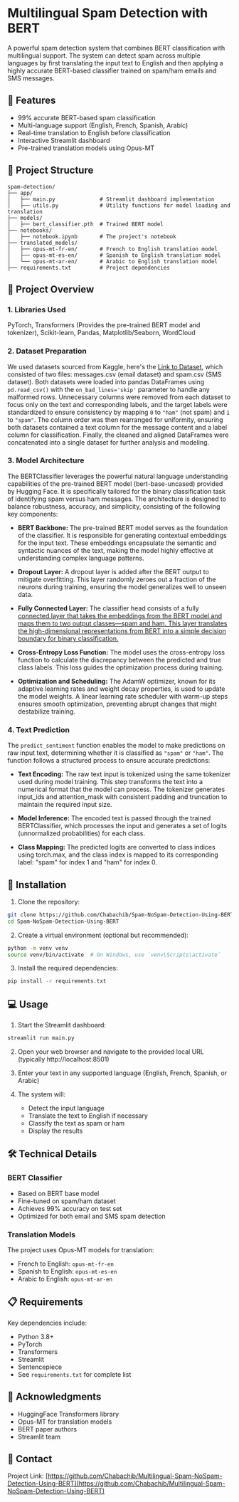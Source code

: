 # Multilingual Spam Detection with BERT

A powerful spam detection system that combines BERT classification with multilingual support. The system can detect spam across multiple languages by first translating the input text to English and then applying a highly accurate BERT-based classifier trained on spam/ham emails and SMS messages.

## 🎯 Features

- 99% accurate BERT-based spam classification
- Multi-language support (English, French, Spanish, Arabic)
- Real-time translation to English before classification
- Interactive Streamlit dashboard
- Pre-trained translation models using Opus-MT

## 📁 Project Structure

```
spam-detection/
├── app/
│   ├── main.py              # Streamlit dashboard implementation
│   ├── utils.py             # Utility functions for model loading and translation
├── models/
│   ├── bert_classifier.pth  # Trained BERT model
├── notebooks/
│   ├── notebook.ipynb       # The project's notebook
├── translated_models/
│   ├── opus-mt-fr-en/       # French to English translation model
│   ├── opus-mt-es-en/       # Spanish to English translation model
│   └── opus-mt-ar-en/       # Arabic to English translation model
├── requirements.txt         # Project dependencies
```

## 📖 Project Overview
### 1. Libraries Used
PyTorch, Transformers (Provides the pre-trained BERT model and tokenizer), Scikit-learn, Pandas, Matplotlib/Seaborn, WordCloud

### 2. Dataset Preparation
We used datasets sourced from Kaggle, here's the [Link to Dataset](https://kaggle.com/datasets/574375de5edc46f705ed8fbcd63d72430f601e22adee7fda2bc94a69ee7160b5), which consisted of two files: messages.csv (email dataset) and spam.csv (SMS dataset). 
Both datasets were loaded into pandas DataFrames using `pd.read_csv()` with the `on_bad_lines='skip'` parameter to handle any malformed rows. Unnecessary columns were removed from each dataset to focus only on the text and corresponding labels, and the target labels were standardized to ensure consistency by mapping `0` to `"ham"` (not spam) and `1` to `"spam"`. The column order was then rearranged for uniformity, ensuring both datasets contained a text column for the message content and a label column for classification. 
Finally, the cleaned and aligned DataFrames were concatenated into a single dataset for further analysis and modeling.

### 3. Model Architecture

The BERTClassifier leverages the powerful natural language understanding capabilities of the pre-trained BERT model (bert-base-uncased) provided by Hugging Face. It is specifically tailored for the binary classification task of identifying spam versus ham messages. The architecture is designed to balance robustness, accuracy, and simplicity, consisting of the following key components:

- **BERT Backbone:**
The pre-trained BERT model serves as the foundation of the classifier. It is responsible for generating contextual embeddings for the input text. These embeddings encapsulate the semantic and syntactic nuances of the text, making the model highly effective at understanding complex language patterns.

- **Dropout Layer:**
A dropout layer is added after the BERT output to mitigate overfitting. This layer randomly zeroes out a fraction of the neurons during training, ensuring the model generalizes well to unseen data.

- **Fully Connected Layer:**
The classifier head consists of a fully <ins>connected<ins> layer that takes the embeddings from the BERT model and maps them to two output classes—spam and ham. This layer translates the high-dimensional representations from BERT into a simple decision boundary for binary classification.

- **Cross-Entropy Loss Function:**
The model uses the cross-entropy loss function to calculate the discrepancy between the predicted and true class labels. This loss guides the optimization process during training.

- **Optimization and Scheduling:**
The AdamW optimizer, known for its adaptive learning rates and weight decay properties, is used to update the model weights. A linear learning rate scheduler with warm-up steps ensures smooth optimization, preventing abrupt changes that might destabilize training.

### 4. Text Prediction
The `predict_sentiment` function enables the model to make predictions on raw input text, determining whether it is classified as `"spam"` or `"ham"`. The function follows a structured process to ensure accurate predictions:

- **Text Encoding:** The raw text input is tokenized using the same tokenizer used during model training. This step transforms the text into a numerical format that the model can process. The tokenizer generates input_ids and attention_mask with consistent padding and truncation to maintain the required input size.

- **Model Inference:** The encoded text is passed through the trained BERTClassifier, which processes the input and generates a set of logits (unnormalized probabilities) for each class.

- **Class Mapping:** The predicted logits are converted to class indices using torch.max, and the class index is mapped to its corresponding label: "spam" for index 1 and "ham" for index 0.

## 🚀 Installation

1. Clone the repository:
```bash
git clone https://github.com/Chabachib/Spam-NoSpam-Detection-Using-BERT.git
cd Spam-NoSpam-Detection-Using-BERT
```

2. Create a virtual environment (optional but recommended):
```bash
python -m venv venv
source venv/bin/activate  # On Windows, use `venv\Scripts\activate`
```

3. Install the required dependencies:
```bash
pip install -r requirements.txt
```

## 💻 Usage

1. Start the Streamlit dashboard:
```bash
streamlit run main.py
```

2. Open your web browser and navigate to the provided local URL (typically http://localhost:8501)

3. Enter your text in any supported language (English, French, Spanish, or Arabic)

4. The system will:
   - Detect the input language
   - Translate the text to English if necessary
   - Classify the text as spam or ham
   - Display the results

## 🛠️ Technical Details

### BERT Classifier
- Based on BERT base model
- Fine-tuned on spam/ham dataset
- Achieves 99% accuracy on test set
- Optimized for both email and SMS spam detection

### Translation Models
The project uses Opus-MT models for translation:
- French to English: `opus-mt-fr-en`
- Spanish to English: `opus-mt-es-en`
- Arabic to English: `opus-mt-ar-en`

## 📋 Requirements

Key dependencies include:
- Python 3.8+
- PyTorch
- Transformers
- Streamlit
- Sentencepiece
- See `requirements.txt` for complete list

## 🙏 Acknowledgments

- HuggingFace Transformers library
- Opus-MT for translation models
- BERT paper authors
- Streamlit team

## 📧 Contact

Project Link: [https://github.com/Chabachib/Multilingual-Spam-NoSpam-Detection-Using-BERT](https://github.com/Chabachib/Multilingual-Spam-NoSpam-Detection-Using-BERT)
